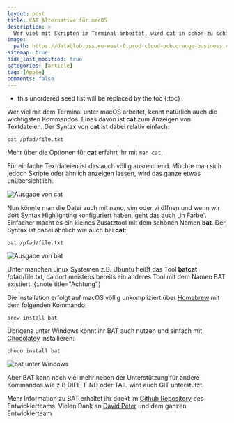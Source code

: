 ```yaml
---
layout: post
title: CAT Alternative für macOS
description: >
  Wer viel mit Skripten im Terminal arbeitet, wird cat in schön zu schätzen wissen.
image: 
  path: https://datablob.oss.eu-west-0.prod-cloud-ocb.orange-business.com/images/2022-06-21-bat-for-macos.jpeg
sitemap: true
hide_last_modified: true
categories: [article]
tag: [Apple]
comments: false
---
```


* this unordered seed list will be replaced by the toc
{:toc}

Wer viel mit dem Terminal unter macOS arbeitet, kennt natürlich auch die wichtigsten Kommandos. Eines davon ist **cat** zum Anzeigen von Textdateien. Der Syntax von **cat** ist dabei relativ einfach:

~~~console
cat /pfad/file.txt
~~~

Mehr über die Optionen für **cat** erfahrt ihr mit `man cat`.

Für einfache Textdateien ist das auch völlig ausreichend. Möchte man sich jedoch Skripte oder ähnlich anzeigen lassen, wird das ganze etwas unübersichtlich.

![Ausgabe von cat][1]

Nun könnte man die Datei auch mit nano, vim oder vi öffnen und wenn wir dort Syntax Highlighting konfiguriert haben, geht das auch „in Farbe“. Einfacher macht es ein kleines Zusatztool mit dem schönen Namen **bat**. Der Syntax ist dabei ähnlich wie auch bei **cat**:

~~~console
bat /pfad/file.txt
~~~

![Ausgabe von bat][2]

Unter manchen Linux Systemen z.B. Ubuntu heißt das Tool **batcat** /pfad/file.txt, da dort meistens bereits ein anderes Tool mit dem Namen BAT existiert.
{:.note title="Achtung"}

Die Installation erfolgt auf macOS völlig unkompliziert über [Homebrew][6] mit dem folgenden Kommando:

~~~console
brew install bat
~~~

Übrigens unter Windows könnt ihr BAT auch nutzen und einfach mit [Chocolatey][7] installieren:

~~~console
choco install bat
~~~

![bat unter Windows][3]

Aber BAT kann noch viel mehr neben der Unterstützung für andere Kommandos wie z.B DIFF, FIND oder TAIL wird auch GIT unterstützt.

Mehr Information zu BAT erhaltet ihr direkt im [Github Repository][4] des Entwicklerteams. Vielen Dank an [David Peter][5] und dem ganzen Entwicklerteam

[1]: https://datablob.oss.eu-west-0.prod-cloud-ocb.orange-business.com/images/CAT_01.png
[2]: https://datablob.oss.eu-west-0.prod-cloud-ocb.orange-business.com/images/CAT_02.png
[3]: https://datablob.oss.eu-west-0.prod-cloud-ocb.orange-business.com/images/CAT_03.png
[4]: https://github.com/sharkdp/bat
[5]: https://david-peter.de/
[6]: https://blog.kngstn.eu/article/2022-05-15-homebrew/
[7]: https://chocolatey.org/install
